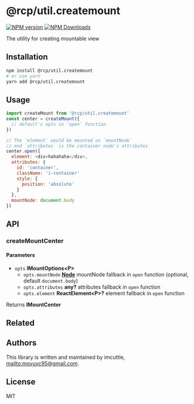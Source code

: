 # @rcp/util.createmount

[![NPM version](https://img.shields.io/npm/v/@rcp/util.createmount.svg?style=flat-square)](https://www.npmjs.com/package/@rcp/util.createmount)
[![NPM Downloads](https://img.shields.io/npm/dm/@rcp/util.createmount.svg?style=flat-square&maxAge=43200)](https://www.npmjs.com/package/@rcp/util.createmount)

The utility for creating mountable view

## Installation

```bash
npm install @rcp/util.createmount
# or use yarn
yarn add @rcp/util.createmount
```

## Usage

```javascript
import createMount from '@rcp/util.createmount'
const center = createMount({
  // default's opts in `open` function
})

// The `element` would be mounted on `mountNode`
// and `attributes` is the container node's attributes
center.open({
  element: <div>hahahaha</div>,
  attributes: {
    id: 'container',
    className: 'i-container'
    style: {
      position: 'absolute'
    }
  },
  mountNode: document.body
})
```

## API

<!-- Generated by documentation.js. Update this documentation by updating the source code. -->

### createMountCenter

#### Parameters

- `opts` **IMountOptions&lt;P>**
  - `opts.mountNode` **[Node](https://developer.mozilla.org/docs/Web/API/Node/nextSibling)** mountNode fallback in `open` function (optional, default `document.body`)
  - `opts.attributes` **any?** attributes fallback in `open` function
  - `opts.element` **ReactElement&lt;P>?** element fallback in `open` function

Returns **IMountCenter**

## Related

## Authors

This library is written and maintained by imcuttle, <mailto:moyuyc95@gmail.com>.

## License

MIT
